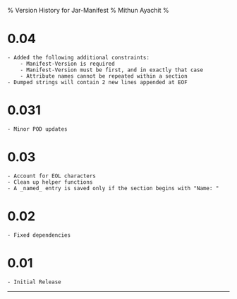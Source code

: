 % Version History for Jar-Manifest
% Mithun Ayachit
%

# 0.04

    - Added the following additional constraints:
        - Manifest-Version is required
        - Manifest-Version must be first, and in exactly that case
        - Attribute names cannot be repeated within a section
    - Dumped strings will contain 2 new lines appended at EOF

# 0.031

    - Minor POD updates

# 0.03

    - Account for EOL characters
    - Clean up helper functions
    - A _named_ entry is saved only if the section begins with "Name: "

# 0.02

    - Fixed dependencies

# 0.01

    - Initial Release

* * * * *

